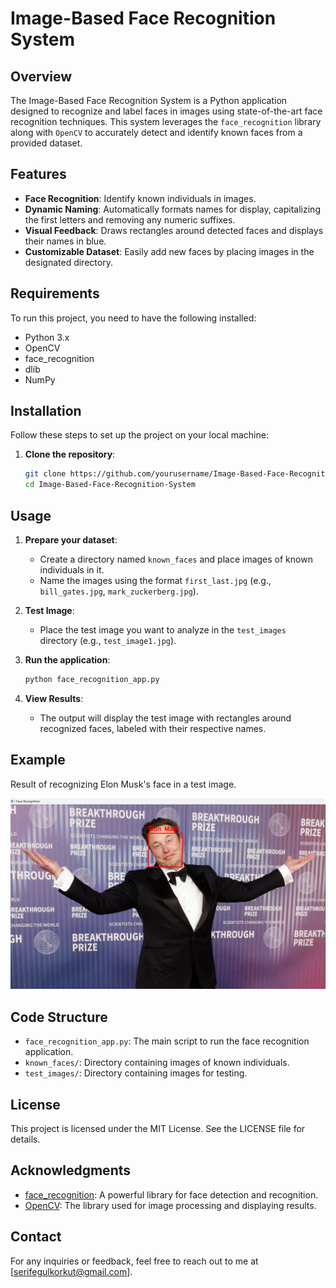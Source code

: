 # Image-Based Face Recognition System

## Overview
The Image-Based Face Recognition System is a Python application designed to recognize and label faces in images using state-of-the-art face recognition techniques. This system leverages the `face_recognition` library along with `OpenCV` to accurately detect and identify known faces from a provided dataset.

## Features
- **Face Recognition**: Identify known individuals in images.
- **Dynamic Naming**: Automatically formats names for display, capitalizing the first letters and removing any numeric suffixes.
- **Visual Feedback**: Draws rectangles around detected faces and displays their names in blue.
- **Customizable Dataset**: Easily add new faces by placing images in the designated directory.

## Requirements
To run this project, you need to have the following installed:
- Python 3.x
- OpenCV
- face_recognition
- dlib
- NumPy

## Installation
Follow these steps to set up the project on your local machine:

1. **Clone the repository**:
   ```bash
   git clone https://github.com/yourusername/Image-Based-Face-Recognition-System.git
   cd Image-Based-Face-Recognition-System


## Usage
1. **Prepare your dataset**:
   - Create a directory named `known_faces` and place images of known individuals in it.
   - Name the images using the format `first_last.jpg` (e.g., `bill_gates.jpg`, `mark_zuckerberg.jpg`).

2. **Test Image**:
   - Place the test image you want to analyze in the `test_images` directory (e.g., `test_image1.jpg`).

3. **Run the application**:
   ```bash
   python face_recognition_app.py
   ```

4. **View Results**:
   - The output will display the test image with rectangles around recognized faces, labeled with their respective names.

## Example

Result of recognizing Elon Musk's face in a test image.

![Elon Musk Recognition Result](result.png)


## Code Structure
- `face_recognition_app.py`: The main script to run the face recognition application.
- `known_faces/`: Directory containing images of known individuals.
- `test_images/`: Directory containing images for testing.

## License
This project is licensed under the MIT License. See the LICENSE file for details.

## Acknowledgments
- [face_recognition](https://github.com/ageitgey/face_recognition): A powerful library for face detection and recognition.
- [OpenCV](https://opencv.org/): The library used for image processing and displaying results.

## Contact
For any inquiries or feedback, feel free to reach out to me at [serifegulkorkut@gmail.com].

